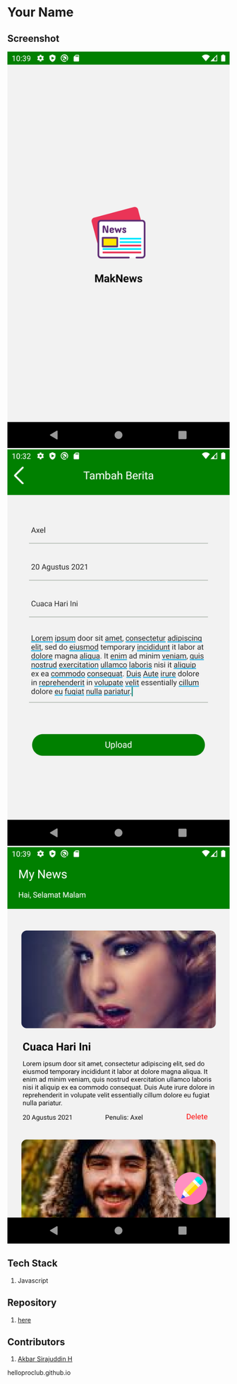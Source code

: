 # Your Name

## Screenshot
![](./splash.png)
![](./add.png)
![](./news.png)

## Tech Stack
1. Javascript

## Repository
1. [here](https://github.com/Xiraj/rn-news)

## Contributors

1. [Akbar Sirajuddin H](https://github.com/Xiraj)

helloproclub.github.io